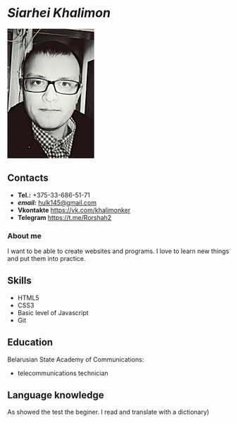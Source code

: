 # _Siarhei Khalimon_
![Profile img](https://raw.githubusercontent.com/Rorshah22/rsschool-cv/gh-pages/me.jpg)

## **Contacts**

 - **Tel.:** +375-33-686-51-71
 - **_email:_** hulk145@gmail.com
 - **Vkontakte** https://vk.com/khalimonker
 - **Telegram** https://t.me/Rorshah2


### **About me** 
I want to be able to create websites and programs. I love to learn new things and put them into practice.

## **Skills** 
- HTML5
- CSS3
- Basic level of Javascript 
- Git

## **Education**
Belarusian State Academy of Communications: 
- telecommunications technician

## **Language knowledge**
As showed the test  the beginer. 
I read and translate with a dictionary)